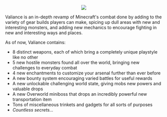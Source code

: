<p align="center">
  <img src="https://github.com/user-attachments/assets/0eef4817-c22d-4d66-92e5-dabc6e67d775" />
</p>

Valiance is an in-depth revamp of Minecraft's combat done by adding to the variety of gear builds players can make, spicing up dull areas with new and interesting monsters, and adding new mechanics to encourage fighting in new and interesting ways and places.

 As of now, Valiance contains:
- 8 distinct weapons, each of which bring a completely unique playstyle like no other
- 5 new hostile monsters found all over the world, bringing new challenges to everyday combat
- 4 new enchantments to customize your arsenal further than ever before
- A new bounty system encouraging varied battles for useful rewards
- A new unlockable challenging world state, giving mobs new powers and valuable drops
- A new Overworld miniboss that drops an incredibly powerful new transportation item
- Tons of miscellaneous trinkets and gadgets for all sorts of purposes
- _Countless secrets..._
